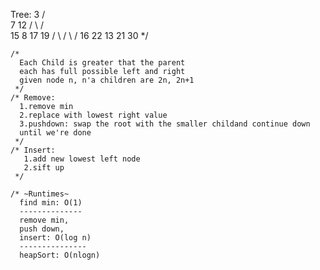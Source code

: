  Tree:
                3
	    /       \
	   7         12
	 /   \       / \
       15     8     17 19
       / \   / \    / 
      16 22 13 21  30
     */

    /*
      Each Child is greater that the parent
      each has full possible left and right
      given node n, n'a children are 2n, 2n+1
     */
    /* Remove:
      1.remove min
      2.replace with lowest right value
      3.pushdown: swap the root with the smaller childand continue down
      until we're done
     */
    /* Insert:
       1.add new lowest left node
       2.sift up
     */
    
    /* ~Runtimes~
      find min: O(1)
      --------------
      remove min,
      push down,
      insert: O(log n)
      ---------------
      heapSort: O(nlogn)
     